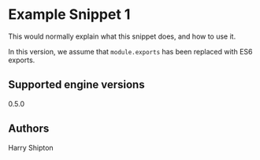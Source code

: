 # Example Snippet 1

This would normally explain what this snippet does, and how to use it.

In this version, we assume that `module.exports` has been replaced with ES6 exports.

## Supported engine versions

0.5.0

## Authors

Harry Shipton
